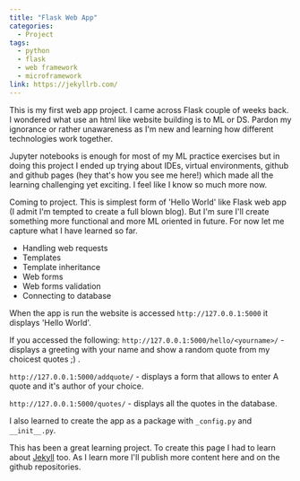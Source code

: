 ```yaml
---
title: "Flask Web App"
categories:
  - Project
tags:
  - python
  - flask
  - web framework
  - microframework
link: https://jekyllrb.com/
---
```


This is my first web app project. I came across Flask couple of weeks back. I wondered what use an html like website building is to ML or DS. Pardon my ignorance or rather unawareness as I'm new and learning how different technologies work together.

Jupyter notebooks is enough for most of my ML practice exercises but in doing this project I ended up trying about IDEs, virtual environments, github and github pages (hey that's how you see me here!) which made all the learning challenging yet exciting. I feel like I know so much more now.

Coming to project. This is simplest form of 'Hello World' like Flask web app (I admit I'm tempted to create a full blown blog). But I'm sure I'll create something more functional and more ML oriented in future. For now let me capture what I have learned so far.

- Handling web requests
- Templates
- Template inheritance
- Web forms
- Web forms validation
- Connecting to database

When the app is run the website is accessed  `http://127.0.0.1:5000` it displays 'Hello World'.

If you accessed the following:
`http://127.0.0.1:5000/hello/<yourname>/` - displays a greeting with your name and show a random quote from my choicest quotes ;) .

`http://127.0.0.1:5000/addquote/` - displays a form that allows to enter A quote and it's author of your choice.

`http://127.0.0.1:5000/quotes/` - displays all the quotes in the database.

I also learned to create the app as a package with `_config.py` and `__init__.py`.

This has been a great learning project. To create this page I had to learn about [Jekyll](#) too. As I learn more I'll publish more content here and on the github repositories.